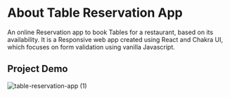 # About Table Reservation App
An online Reservation app to book Tables for a restaurant, based on its availability. It is a Responsive web app created using React and Chakra UI, which focuses on form validation using vanilla Javascript. 

## Project Demo
![table-reservation-app (1)](https://github.com/AbinayaPandurangan/react-hands-on-project-table-reservation-app/assets/126263123/11a27104-0c06-4cab-af72-a548a0897553)
